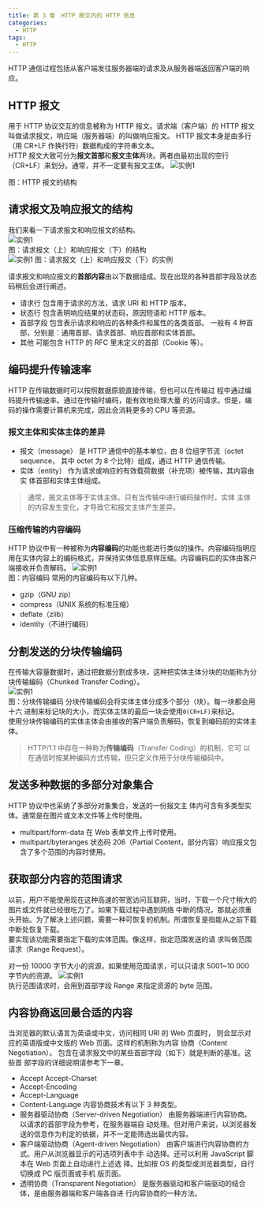 ```yaml
---
title: 第 3 章　HTTP 报文内的 HTTP 信息
categories: 
  - HTTP
tags: 
  - HTTP
---
```

HTTP 通信过程包括从客户端发往服务器端的请求及从服务器端返回客户端的响应。

## HTTP 报文

用于 HTTP 协议交互的信息被称为 HTTP 报文。请求端（客户端）的 HTTP 报文叫做请求报文，响应端（服务器端）的叫做响应报文。 HTTP 报文本身是由多行（用 CR+LF 作换行符）数据构成的字符串文本。  
HTTP 报文大致可分为**报文首部**和**报文主体**两块。两者由最初出现的空行（CR+LF）来划分。通常，并不一定要有报文主体。
![实例1](http3-bg1.png)  

图：HTTP 报文的结构

## 请求报文及响应报文的结构

我们来看一下请求报文和响应报文的结构。  
![实例1](http3-bg2.png)  
图：请求报文（上）和响应报文（下）的结构  
![实例1](http3-bg3.png)
图：请求报文（上）和响应报文（下）的实例  

请求报文和响应报文的**首部内容**由以下数据组成。现在出现的各种首部字段及状态码稍后会进行阐述。

- 请求行
包含用于请求的方法，请求 URI 和 HTTP 版本。
- 状态行
包含表明响应结果的状态码，原因短语和 HTTP 版本。
- 首部字段
包含表示请求和响应的各种条件和属性的各类首部。
一般有 4 种首部，分别是：通用首部、请求首部、响应首部和实体首部。
- 其他
可能包含 HTTP 的 RFC 里未定义的首部（Cookie 等）。

## 编码提升传输速率

HTTP 在传输数据时可以按照数据原貌直接传输，但也可以在传输过 程中通过编码提升传输速率。通过在传输时编码，能有效地处理大量 的访问请求。但是，编码的操作需要计算机来完成，因此会消耗更多的 CPU 等资源。

### 报文主体和实体主体的差异

- 报文（message）
是 HTTP 通信中的基本单位，由 8 位组字节流（octet sequence， 其中 octet 为 8 个比特）组成，通过 HTTP 通信传输。
- 实体（entity）
作为请求或响应的有效载荷数据（补充项）被传输，其内容由实 体首部和实体主体组成。

> 通常，报文主体等于实体主体。只有当传输中进行编码操作时，实体 主体的内容发生变化，才导致它和报文主体产生差异。

### 压缩传输的内容编码

HTTP 协议中有一种被称为**内容编码**的功能也能进行类似的操作。内容编码指明应用在实体内容上的编码格式，并保持实体信息原样压缩。内容编码后的实体由客户端接收并负责解码。
![实例1](http3-bg4.png)  
图：内容编码
常用的内容编码有以下几种。

- gzip（GNU zip）
- compress（UNIX 系统的标准压缩）
- deflate（zlib）
- identity（不进行编码）

## 分割发送的分块传输编码

在传输大容量数据时，通过把数据分割成多块，这种把实体主体分块的功能称为分块传输编码（Chunked Transfer Coding）。  
![实例1](http3-bg5.png)  
图：分块传输编码
分块传输编码会将实体主体分成多个部分（块）。每一块都会用十六 进制来标记块的大小，而实体主体的最后一块会使用`0(CR+LF)`来标记。  
使用分块传输编码的实体主体会由接收的客户端负责解码，恢复到编码前的实体主体。  
> HTTP/1.1 中存在一种称为**传输编码**（Transfer Coding）的机制，它可 以在通信时按某种编码方式传输，但只定义作用于分块传输编码中。

## 发送多种数据的多部分对象集合

HTTP 协议中也采纳了多部分对象集合，发送的一份报文主 体内可含有多类型实体。通常是在图片或文本文件等上传时使用。

- multipart/form-data 在 Web 表单文件上传时使用。
- multipart/byteranges 状态码 206（Partial Content，部分内容）响应报文包含了多个范围的内容时使用。

## 获取部分内容的范围请求

以前，用户不能使用现在这种高速的带宽访问互联网，当时，下载一个尺寸稍大的图片或文件就已经很吃力了。如果下载过程中遇到网络 中断的情况，那就必须重头开始。为了解决上述问题，需要一种可恢复的机制。所谓恢复是指能从之前下载中断处恢复下载。  
要实现该功能需要指定下载的实体范围。像这样，指定范围发送的请 求叫做范围请求（Range Request）。  

对一份 10000 字节大小的资源，如果使用范围请求，可以只请求 5001~10 000 字节内的资源。
![实例1](http3-bg6.png)  
执行范围请求时，会用到首部字段 Range 来指定资源的 byte 范围。

## 内容协商返回最合适的内容

当浏览器的默认语言为英语或中文，访问相同 URI 的 Web 页面时， 则会显示对应的英语版或中文版的 Web 页面。这样的机制称为内容 协商（Content Negotiation）。
包含在请求报文中的某些首部字段（如下）就是判断的基准。这些首 部字段的详细说明请参考下一章。

- Accept Accept-Charset
- Accept-Encoding
- Accept-Language
- Content-Language
内容协商技术有以下 3 种类型。
- 服务器驱动协商（Server-driven Negotiation）
由服务器端进行内容协商。以请求的首部字段为参考，在服务器端自 动处理。但对用户来说，以浏览器发送的信息作为判定的依据，并不一定能筛选出最优内容。
- 客户端驱动协商（Agent-driven Negotiation）
由客户端进行内容协商的方式。用户从浏览器显示的可选项列表中手 动选择。还可以利用 JavaScript 脚本在 Web 页面上自动进行上述选 择。比如按 OS 的类型或浏览器类型，自行切换成 PC 版页面或手机 版页面。
- 透明协商（Transparent Negotiation）
是服务器驱动和客户端驱动的结合体，是由服务器端和客户端各自进 行内容协商的一种方法。
